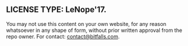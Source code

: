 ## LICENSE TYPE: LeNope'17.

You may not use this content on your own website, for any reason whatsoever in any shape of form, without prior written approval from the repo owner. For contact: contact@bitfalls.com.
